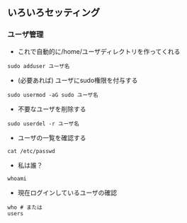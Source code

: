 ## いろいろセッティング
### ユーザ管理
- これで自動的に/home/ユーザディレクトリを作ってくれる
```
sudo adduser ユーザ名
```

- (必要あれば) ユーザにsudo権限を付与する
```
sudo usermod -aG sudo ユーザ名
```

- 不要なユーザを削除する
```
sudo userdel -r ユーザ名
```
- ユーザの一覧を確認する
```
cat /etc/passwd
```

- 私は誰？
```
whoami
```

- 現在ログインしているユーザの確認
```
who # または
users
```


